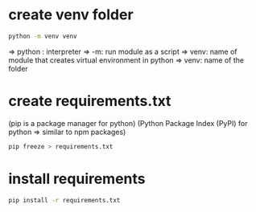 # create venv folder

```bash
python -m venv venv
```

=> python : interpreter
=> -m: run module as a script
=> venv: name of module that creates virtual environment in python
=> venv: name of the folder

# create requirements.txt

(pip is a package manager for python)
(Python Package Index (PyPI) for python => similar to npm packages)

```bash
pip freeze > requirements.txt

```

# install requirements

```bash
pip install -r requirements.txt

```
